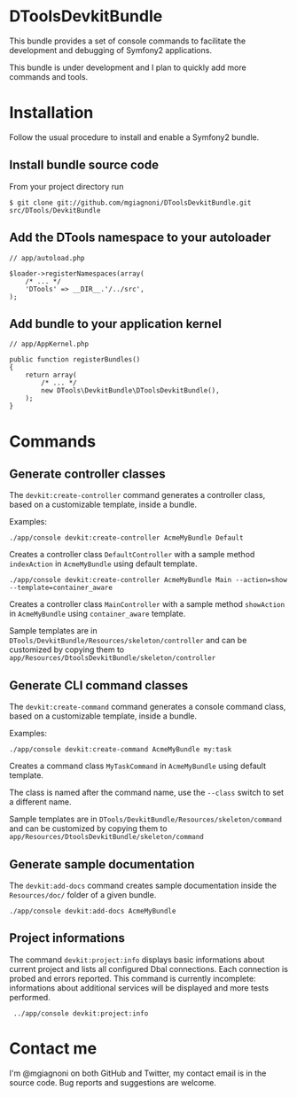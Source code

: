 DToolsDevkitBundle
==================

This bundle provides a set of console commands to facilitate the development and
debugging of Symfony2 applications.

This bundle is under development and I plan to quickly add more commands and tools.

Installation
============

Follow the usual procedure to install and enable a Symfony2 bundle.

Install bundle source code
--------------------------

From your project directory run

    $ git clone git://github.com/mgiagnoni/DToolsDevkitBundle.git src/DTools/DevkitBundle

Add the DTools namespace to your autoloader
-------------------------------------------

    // app/autoload.php

    $loader->registerNamespaces(array(
        /* ... */
        'DTools' => __DIR__.'/../src',
    );

Add bundle to your application kernel
-------------------------------------

    // app/AppKernel.php

    public function registerBundles()
    {
        return array(
            /* ... */
            new DTools\DevkitBundle\DToolsDevkitBundle(),
        );
    }

Commands
========

Generate controller classes
---------------------------

The `devkit:create-controller` command generates a controller class, based on a
customizable template, inside a bundle.

Examples:

    ./app/console devkit:create-controller AcmeMyBundle Default

Creates a controller class `DefaultController` with a sample method `indexAction`
in `AcmeMyBundle` using default template.

    ./app/console devkit:create-controller AcmeMyBundle Main --action=show --template=container_aware

Creates a controller class `MainController` with a sample method `showAction` in
`AcmeMyBundle` using `container_aware` template.

Sample templates are in `DTools/DevkitBundle/Resources/skeleton/controller` and
can be customized by copying them to `app/Resources/DtoolsDevkitBundle/skeleton/controller`

Generate CLI command classes
----------------------------

The `devkit:create-command` command generates a console command class, based on
a customizable template, inside a bundle.

Examples:

    ./app/console devkit:create-command AcmeMyBundle my:task

Creates a command class `MyTaskCommand` in `AcmeMyBundle` using default template.

The class is named after the command name, use the `--class` switch to set a
different name.

Sample templates are in `DTools/DevkitBundle/Resources/skeleton/command` and can
be customized by copying them to `app/Resources/DtoolsDevkitBundle/skeleton/command`

Generate sample documentation
-----------------------------

The `devkit:add-docs` command creates sample documentation inside the `Resources/doc/`
folder of a given bundle.

    ./app/console devkit:add-docs AcmeMyBundle

Project informations
--------------------

The command `devkit:project:info` displays basic informations about current
project and lists all configured Dbal connections. Each connection is probed and
errors reported. This command is currently incomplete: informations about
additional services will be displayed and more tests performed.

     ../app/console devkit:project:info

Contact me
==========

I'm @mgiagnoni on both GitHub and Twitter, my contact email is in the source
code. Bug reports and suggestions are welcome.

